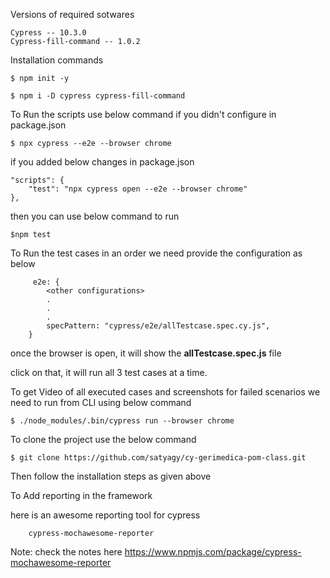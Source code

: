 Versions of required sotwares

    Cypress -- 10.3.0
    Cypress-fill-command -- 1.0.2

Installation commands

    $ npm init -y

    $ npm i -D cypress cypress-fill-command

To Run the scripts use below command if you didn't configure in package.json

    $ npx cypress --e2e --browser chrome

if you added below changes in package.json 

    "scripts": {
        "test": "npx cypress open --e2e --browser chrome"
    },

then you can use below command to run

    $npm test

To Run the test cases in an order we need provide the configuration as below

         e2e: {
            <other configurations>
            .
            .
            .
            specPattern: "cypress/e2e/allTestcase.spec.cy.js",
        }

once the browser is open, it will show the **allTestcase.spec.js** file

click on that, it will run all 3 test cases at a time.


To get Video of all executed cases and screenshots for failed scenarios we need to run from CLI using below command 

    $ ./node_modules/.bin/cypress run --browser chrome


To clone the project use the below command

    $ git clone https://github.com/satyagy/cy-gerimedica-pom-class.git

Then follow the installation steps as given above



To Add reporting in the framework

here is an awesome reporting tool for cypress 

        cypress-mochawesome-reporter

Note: check the notes here https://www.npmjs.com/package/cypress-mochawesome-reporter
